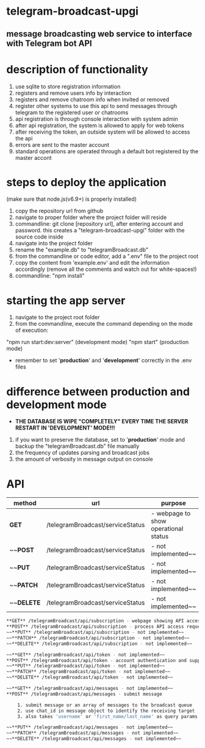 # telegram-broadcast-upgi

## message broadcasting web service to interface with Telegram bot API

# description of functionality

1. use sqlite to store registration information
2. registers and remove users info by interaction
3. registers and remove chatroom info when invited or removed
4. register other systems to use this api to send messages through telegram to the registered user or chatrooms
5. api registration is through console interaction with system admin
6. after api registration, the system is allowed to apply for web tokens
7. after receiving the token, an outside system will be allowed to access the api
8. errors are sent to the master account
9. standard operations are operated through a default bot registered by the master accont

# steps to deploy the application

(make sure that node.js(v6.9+) is properly installed)
1. copy the repository url from github
2. navigate to proper folder where the project folder will reside
3. commandline: git clone [repository url], after entering account and password.  this creates a "telegram-broadcast-upgi" folder with the source code inside
4. navigate into the project folder
5. rename the "example.db" to "telegramBroadcast.db"
6. from the commandline or code editor, add a ".env" file to the project root
7. copy the content from 'example.env' and edit the information accordingly (remove all the comments and watch out for white-spaces!)
8. commandline: "npm install"

# starting the app server

1. navigate to the project root folder
2. from the commandline, execute the command depending on the mode of execution:

"npm run start:dev:server" (development mode)
"npm start" (production mode)

* remember to set '**production**' and '**development**' correctly in the .env files

# difference between production and development mode

* **THE DATABASE IS WIPE "COMPLETELY" EVERY TIME THE SERVER RESTART IN 'DEVELOPMENT' MODE!!!**
1. if you want to preserve the database, set to '**production**' mode and backup the "telegramBroadcast.db" file manually
2. the frequency of updates parsing and broadcast jobs
3. the amount of verbosity in message output on console

# API
|method|url|purpose|
|------|---|-------|
| **GET** | /telegramBroadcast/serviceStatus | - webpage to show operational status |
| ~~**POST** | /telegramBroadcast/serviceStatus | - not implemented~~ |
| ~~**PUT** | /telegramBroadcast/serviceStatus | - not implemented~~ |
| ~~**PATCH** | /telegramBroadcast/serviceStatus | - not implemented~~ |
| ~~**DELETE** | /telegramBroadcast/serviceStatus | - not implemented~~ |

```sh
**GET** /telegramBroadcast/api/subscription - webpage showing API access request form
**POST** /telegramBroadcast/api/subscription - process API access request
~~**PUT** /telegramBroadcast/api/subscription - not implemented~~
~~**PATCH** /telegramBroadcast/api/subscription - not implemented~~
~~**DELETE** /telegramBroadcast/api/subscription - not implemented~~
```

```sh
~~**GET** /telegramBroadcast/api/token - not implemented~~
**POST** /telegramBroadcast/api/token - account authentication and supply jwt
~~**PUT** /telegramBroadcast/api/token - not implemented~~
~~**PATCH** /telegramBroadcast/api/token - not implemented~~
~~**DELETE** /telegramBroadcast/api/token - not implemented~~
```

```sh
~~**GET** /telegramBroadcast/api/messages - not implemented~~
**POST** /telegramBroadcast/api/messages - submit message

    1. submit message or an array of messages to the broadcast queue
    2. use chat_id in message object to identify the receiving target
    3. also takes 'username' or 'first_name/last_name' as query params

~~**PUT** /telegramBroadcast/api/messages - not implemented~~
~~**PATCH** /telegramBroadcast/api/messages - not implemented~~
~~**DELETE** /telegramBroadcast/api/messages - not implemented~~
```
